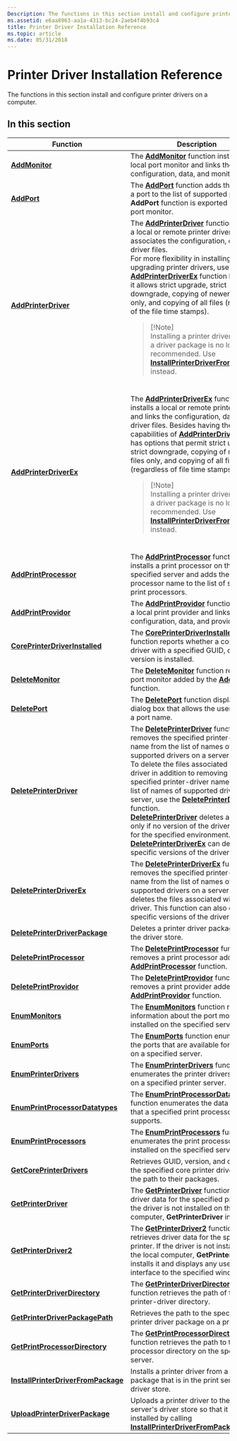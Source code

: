 ```yaml
---
Description: The functions in this section install and configure printer drivers on a computer.
ms.assetid: e6aa8963-aa1a-4313-bc24-2aeb4f4b93c4
title: Printer Driver Installation Reference
ms.topic: article
ms.date: 05/31/2018
---
```


# Printer Driver Installation Reference

The functions in this section install and configure printer drivers on a computer.

## In this section



<table>
<colgroup>
<col style="width: 50%" />
<col style="width: 50%" />
</colgroup>
<thead>
<tr class="header">
<th>Function</th>
<th>Description</th>
</tr>
</thead>
<tbody>
<tr class="odd">
<td><a href="addmonitor.md"><strong>AddMonitor</strong></a><br/></td>
<td>The <a href="/windows/desktop/printdocs/addmonitor"><strong>AddMonitor</strong></a> function installs a local port monitor and links the configuration, data, and monitor files.<br/></td>
</tr>
<tr class="even">
<td><a href="addport.md"><strong>AddPort</strong></a><br/></td>
<td>The <a href="/windows/desktop/printdocs/addport"><strong>AddPort</strong></a> function adds the name of a port to the list of supported ports. The <strong>AddPort</strong> function is exported by the port monitor.<br/></td>
</tr>
<tr class="odd">
<td><a href="addprinterdriver.md"><strong>AddPrinterDriver</strong></a><br/></td>
<td>The <a href="/windows/desktop/printdocs/addprinterdriver"><strong>AddPrinterDriver</strong></a> function installs a local or remote printer driver and associates the configuration, data, and driver files.<br/> For more flexibility in installing or upgrading printer drivers, use the <a href="addprinterdriverex.md"><strong>AddPrinterDriverEx</strong></a> function because it allows strict upgrade, strict downgrade, copying of newer files only, and copying of all files (regardless of the file time stamps).<br/>
<blockquote>
[!Note]<br />
Installing a printer driver without a driver package is no longer recommended. Use <a href="installprinterdriverfrompackage.md"><strong>InstallPrinterDriverFromPackage</strong></a> instead.
</blockquote>
<br/></td>
</tr>
<tr class="even">
<td><a href="addprinterdriverex.md"><strong>AddPrinterDriverEx</strong></a><br/></td>
<td>The <a href="/windows/desktop/printdocs/addprinterdriverex"><strong>AddPrinterDriverEx</strong></a> function installs a local or remote printer driver and links the configuration, data, and driver files. Besides having the capabilities of <a href="addprinterdriver.md"><strong>AddPrinterDriver</strong></a>, it also has options that permit strict upgrade, strict downgrade, copying of newer files only, and copying of all files (regardless of file time stamps).<br/>
<blockquote>
[!Note]<br />
Installing a printer driver without a driver package is no longer recommended. Use <a href="installprinterdriverfrompackage.md"><strong>InstallPrinterDriverFromPackage</strong></a> instead.
</blockquote>
<br/></td>
</tr>
<tr class="odd">
<td><a href="addprintprocessor.md"><strong>AddPrintProcessor</strong></a><br/></td>
<td>The <a href="/windows/desktop/printdocs/addprintprocessor"><strong>AddPrintProcessor</strong></a> function installs a print processor on the specified server and adds the print-processor name to the list of supported print processors.<br/></td>
</tr>
<tr class="even">
<td><a href="addprintprovidor.md"><strong>AddPrintProvidor</strong></a><br/></td>
<td>The <a href="/windows/desktop/printdocs/addprintprovidor"><strong>AddPrintProvidor</strong></a> function installs a local print provider and links the configuration, data, and provider files.<br/></td>
</tr>
<tr class="odd">
<td><a href="coreprinterdriverinstalled.md"><strong>CorePrinterDriverInstalled</strong></a><br/></td>
<td>The <a href="/windows/desktop/printdocs/coreprinterdriverinstalled"><strong>CorePrinterDriverInstalled</strong></a> function reports whether a core printer driver with a specified GUID, date, and version is installed.<br/></td>
</tr>
<tr class="even">
<td><a href="deletemonitor.md"><strong>DeleteMonitor</strong></a><br/></td>
<td>The <a href="/windows/desktop/printdocs/deletemonitor"><strong>DeleteMonitor</strong></a> function removes a port monitor added by the <a href="addmonitor.md"><strong>AddMonitor</strong></a> function.<br/></td>
</tr>
<tr class="odd">
<td><a href="deleteport.md"><strong>DeletePort</strong></a><br/></td>
<td>The <a href="/windows/desktop/printdocs/deleteport"><strong>DeletePort</strong></a> function displays a dialog box that allows the user to delete a port name.<br/></td>
</tr>
<tr class="even">
<td><a href="deleteprinterdriver.md"><strong>DeletePrinterDriver</strong></a><br/></td>
<td>The <a href="/windows/desktop/printdocs/deleteprinterdriver"><strong>DeletePrinterDriver</strong></a> function removes the specified printer-driver name from the list of names of supported drivers on a server.<br/> To delete the files associated with the driver in addition to removing the specified printer-driver name from the list of names of supported drivers for a server, use the <a href="deleteprinterdriverex.md"><strong>DeletePrinterDriverEx</strong></a> function.<br/> <a href="/windows/desktop/printdocs/deleteprinterdriver"><strong>DeletePrinterDriver</strong></a> deletes a driver only if no version of the driver is in use for the specified environment. <a href="deleteprinterdriverex.md"><strong>DeletePrinterDriverEx</strong></a> can delete specific versions of the driver.<br/></td>
</tr>
<tr class="odd">
<td><a href="deleteprinterdriverex.md"><strong>DeletePrinterDriverEx</strong></a><br/></td>
<td>The <a href="/windows/desktop/printdocs/deleteprinterdriverex"><strong>DeletePrinterDriverEx</strong></a> function removes the specified printer-driver name from the list of names of supported drivers on a server and deletes the files associated with the driver. This function can also delete specific versions of the driver.<br/></td>
</tr>
<tr class="even">
<td><a href="deleteprinterdriverpackage.md"><strong>DeletePrinterDriverPackage</strong></a><br/></td>
<td>Deletes a printer driver package from the driver store.<br/></td>
</tr>
<tr class="odd">
<td><a href="deleteprintprocessor.md"><strong>DeletePrintProcessor</strong></a><br/></td>
<td>The <a href="/windows/desktop/printdocs/deleteprintprocessor"><strong>DeletePrintProcessor</strong></a> function removes a print processor added by the <a href="addprintprocessor.md"><strong>AddPrintProcessor</strong></a> function.<br/></td>
</tr>
<tr class="even">
<td><a href="deleteprintprovidor.md"><strong>DeletePrintProvidor</strong></a><br/></td>
<td>The <a href="/windows/desktop/printdocs/deleteprintprovidor"><strong>DeletePrintProvidor</strong></a> function removes a print provider added by the <a href="addprintprovidor.md"><strong>AddPrintProvidor</strong></a> function.<br/></td>
</tr>
<tr class="odd">
<td><a href="enummonitors.md"><strong>EnumMonitors</strong></a><br/></td>
<td>The <a href="/windows/desktop/printdocs/enummonitors"><strong>EnumMonitors</strong></a> function retrieves information about the port monitors installed on the specified server.<br/></td>
</tr>
<tr class="even">
<td><a href="enumports.md"><strong>EnumPorts</strong></a><br/></td>
<td>The <a href="/windows/desktop/printdocs/enumports"><strong>EnumPorts</strong></a> function enumerates the ports that are available for printing on a specified server.<br/></td>
</tr>
<tr class="odd">
<td><a href="enumprinterdrivers.md"><strong>EnumPrinterDrivers</strong></a><br/></td>
<td>The <a href="/windows/desktop/printdocs/enumprinterdrivers"><strong>EnumPrinterDrivers</strong></a> function enumerates the printer drivers installed on a specified printer server.<br/></td>
</tr>
<tr class="even">
<td><a href="enumprintprocessordatatypes.md"><strong>EnumPrintProcessorDatatypes</strong></a><br/></td>
<td>The <a href="/windows/desktop/printdocs/enumprintprocessordatatypes"><strong>EnumPrintProcessorDatatypes</strong></a> function enumerates the data types that a specified print processor supports.<br/></td>
</tr>
<tr class="odd">
<td><a href="enumprintprocessors.md"><strong>EnumPrintProcessors</strong></a><br/></td>
<td>The <a href="/windows/desktop/printdocs/enumprintprocessors"><strong>EnumPrintProcessors</strong></a> function enumerates the print processors installed on the specified server.<br/></td>
</tr>
<tr class="even">
<td><a href="getcoreprinterdrivers.md"><strong>GetCorePrinterDrivers</strong></a><br/></td>
<td>Retrieves GUID, version, and date of the specified core printer drivers and the path to their packages.<br/></td>
</tr>
<tr class="odd">
<td><a href="getprinterdriver.md"><strong>GetPrinterDriver</strong></a><br/></td>
<td>The <a href="/windows/desktop/printdocs/getprinterdriver"><strong>GetPrinterDriver</strong></a> function retrieves driver data for the specified printer. If the driver is not installed on the local computer, <strong>GetPrinterDriver</strong> installs it.<br/></td>
</tr>
<tr class="even">
<td><a href="getprinterdriver2.md"><strong>GetPrinterDriver2</strong></a><br/></td>
<td>The <a href="getprinterdriver2.md"><strong>GetPrinterDriver2</strong></a> function retrieves driver data for the specified printer. If the driver is not installed on the local computer, <strong>GetPrinterDriver2</strong> installs it and displays any user interface to the specified window.<br/></td>
</tr>
<tr class="odd">
<td><a href="getprinterdriverdirectory.md"><strong>GetPrinterDriverDirectory</strong></a><br/></td>
<td>The <a href="/windows/desktop/printdocs/getprinterdriverdirectory"><strong>GetPrinterDriverDirectory</strong></a> function retrieves the path of the printer-driver directory.<br/></td>
</tr>
<tr class="even">
<td><a href="getprinterdriverpackagepath.md"><strong>GetPrinterDriverPackagePath</strong></a><br/></td>
<td>Retrieves the path to the specified printer driver package on a print server.<br/></td>
</tr>
<tr class="odd">
<td><a href="getprintprocessordirectory.md"><strong>GetPrintProcessorDirectory</strong></a><br/></td>
<td>The <a href="/windows/desktop/printdocs/getprintprocessordirectory"><strong>GetPrintProcessorDirectory</strong></a> function retrieves the path to the print processor directory on the specified server.<br/></td>
</tr>
<tr class="even">
<td><a href="installprinterdriverfrompackage.md"><strong>InstallPrinterDriverFromPackage</strong></a><br/></td>
<td>Installs a printer driver from a driver package that is in the print server's driver store.<br/></td>
</tr>
<tr class="odd">
<td><a href="uploadprinterdriverpackage.md"><strong>UploadPrinterDriverPackage</strong></a><br/></td>
<td>Uploads a printer driver to the print server's driver store so that it can be installed by calling <a href="installprinterdriverfrompackage.md"><strong>InstallPrinterDriverFromPackage</strong></a>.<br/></td>
</tr>
</tbody>
</table>



 

 

